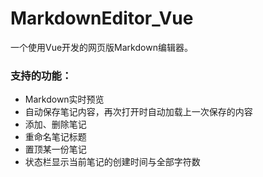 # MarkdownEditor_Vue
一个使用Vue开发的网页版Markdown编辑器。


### 支持的功能：

- Markdown实时预览
- 自动保存笔记内容，再次打开时自动加载上一次保存的内容
- 添加、删除笔记
- 重命名笔记标题
- 置顶某一份笔记
- 状态栏显示当前笔记的创建时间与全部字符数